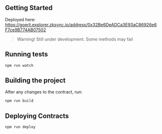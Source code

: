 ## Getting Started

Deployed here: https://goerli.explorer.zksync.io/address/0x32Be6DeADCa3E93aC86926e6F7ce9B774AB07502

> Warning! Still under development. Some methods may fail

## Running tests

```bash
npm run watch
```

## Building the project

After any changes to the contract, run:

```bash
npm run build
```

## Deploying Contracts

```bash
npm run deploy
```
